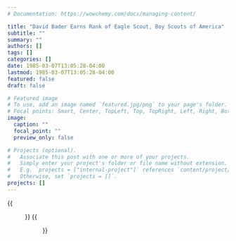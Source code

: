 ```yaml
---
# Documentation: https://wowchemy.com/docs/managing-content/

title: "David Bader Earns Rank of Eagle Scout, Boy Scouts of America"
subtitle: ""
summary: ""
authors: []
tags: []
categories: []
date: 1985-03-07T13:05:28-04:00
lastmod: 1985-03-07T13:05:28-04:00
featured: false
draft: false

# Featured image
# To use, add an image named `featured.jpg/png` to your page's folder.
# Focal points: Smart, Center, TopLeft, Top, TopRight, Left, Right, BottomLeft, Bottom, BottomRight.
image:
  caption: ""
  focal_point: ""
  preview_only: false

# Projects (optional).
#   Associate this post with one or more of your projects.
#   Simply enter your project's folder or file name without extension.
#   E.g. `projects = ["internal-project"]` references `content/project/deep-learning/index.md`.
#   Otherwise, set `projects = []`.
projects: []
---
```


{{<figure src="19850307-EagleCertificate.jpg">}}
{{<figure src="eaglecard.jpg">}}
